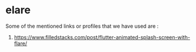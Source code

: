 # elare
 
Some of the mentioned links or profiles that we have used are : 

1. https://www.filledstacks.com/post/flutter-animated-splash-screen-with-flare/
